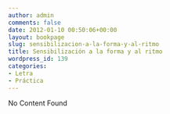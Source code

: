 ```yaml
---
author: admin
comments: false
date: 2012-01-10 00:50:06+00:00
layout: bookpage
slug: sensibilizacion-a-la-forma-y-al-ritmo
title: Sensibilización a la forma y al ritmo
wordpress_id: 139
categories:
- Letra
- Práctica
---
```


No Content Found
